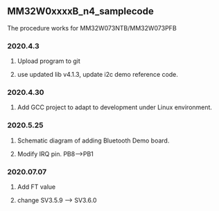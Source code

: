 ## MM32W0xxxxB_n4_samplecode
The procedure works for MM32W073NTB/MM32W073PFB

### 2020.4.3

1.	Upload program to git

2.	use updated lib v4.1.3, update i2c demo reference code.

###  2020.4.30 

1.	Add GCC project to adapt to development under Linux environment.

###  2020.5.25

1.	Schematic diagram of adding Bluetooth Demo board.

2.	Modify IRQ pin.		PB8-->PB1

### 2020.07.07

1.	Add FT value

2.	change SV3.5.9 --> SV3.6.0